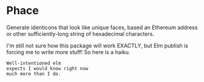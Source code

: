 # Phace

Generate identicons that look like unique faces, based an Ethereum address or other sufficiently-long string of hexadecimal characters.

I'm still not sure how this package will work EXACTLY, but Elm publish is forcing me to write more stuff! So here is a haiku.

    Well-intentioned elm
    expects I would know right now
    much more than I do.